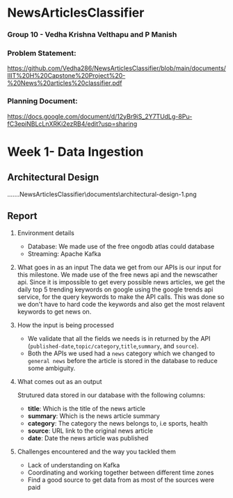 # NewsArticlesClassifier

### Group 10 - **Vedha Krishna Velthapu and P Manish**

### Problem Statement:

https://github.com/Vedha286/NewsArticlesClassifier/blob/main/documents/IIIT%20H%20Capstone%20Project%20-%20News%20articles%20classifier.pdf

### Planning Document:

https://docs.google.com/document/d/12yBr9iS_2Y7TUdLg-8Pu-fC3epiNBLcLnXRKi2ezRB4/edit?usp=sharing

# Week 1- Data Ingestion

## Architectural Design

.......NewsArticlesClassifier\documents\architectural-design-1.png

## Report

1. Environment details
   - Database: We made use of the free ongodb atlas could database
   - Streaming: Apache Kafka
2. What goes in as an input
   The data we get from our APIs is our input for this milestone. We made use of the free news api and the newscather api. Since it is impossible to get every possible news articles, we get the daily top 5 trending keywords on google using the google trends api service, for the query keywords to make the API calls. This was done so we don't have to hard code the keywords and also get the most relavent keywords to get news on.
3. How the input is being processed
   - We validate that all the fields we needs is in returned by the API (`published-date`,`topic/category`,`title`,`summary`, and `source`).
   - Both the APIs we used had a `news` category which we changed to `general news` before the article is stored in the database to reduce some ambiguity.
4. What comes out as an output

   Strutured data stored in our database with the following columns:

   - **title**: Which is the title of the news article
   - **summary**: Which is the news article summary
   - **category**: The category the news belongs to, i.e sports, health
   - **source**: URL link to the original news article
   - **date**: Date the news article was published

5. Challenges encountered and the way you tackled them
   - Lack of understanding on Kafka
   - Coordinating and working together between different time zones
   - Find a good source to get data from as most of the sources were paid
